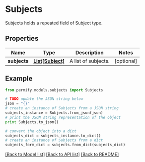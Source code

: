 # Subjects

Subjects holds a repeated field of Subject type.

## Properties

Name | Type | Description | Notes
------------ | ------------- | ------------- | -------------
**subjects** | [**List[Subject]**](Subject.md) | A list of subjects. | [optional] 

## Example

```python
from permify.models.subjects import Subjects

# TODO update the JSON string below
json = "{}"
# create an instance of Subjects from a JSON string
subjects_instance = Subjects.from_json(json)
# print the JSON string representation of the object
print Subjects.to_json()

# convert the object into a dict
subjects_dict = subjects_instance.to_dict()
# create an instance of Subjects from a dict
subjects_form_dict = subjects.from_dict(subjects_dict)
```
[[Back to Model list]](../README.md#documentation-for-models) [[Back to API list]](../README.md#documentation-for-api-endpoints) [[Back to README]](../README.md)


